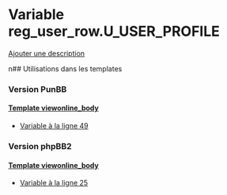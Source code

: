 # Variable reg_user_row.U_USER_PROFILE
[Ajouter une description](https://fa-tvars.appspot.com/reg_user_row.U_USER_PROFILE)

n## Utilisations dans les templates

### Version PunBB

#### [Template viewonline_body](punbb/viewonline_body.md)
* [Variable à la ligne 49](../punbb/viewonline_body.tpl#L49)

### Version phpBB2

#### [Template viewonline_body](subsilver/viewonline_body.md)
* [Variable à la ligne 25](../subsilver/viewonline_body.tpl#L25)